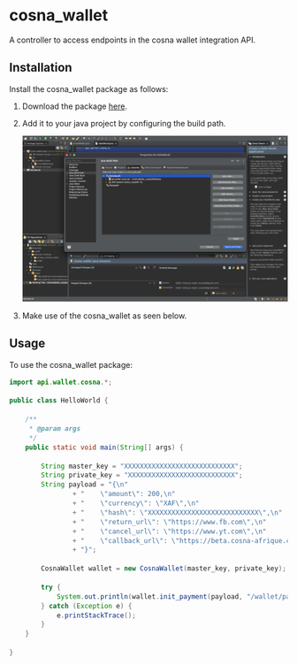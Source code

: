 # cosna_wallet
A controller to access endpoints in the cosna wallet integration API.

## Installation
Install the cosna_wallet package as follows:

1. Download the package [here](./dist/).
2. Add it to your java project by configuring the build path.

    ![Configure Build Path](./img/configure_buildpath.png)
3. Make use of the cosna_wallet as seen below.


## Usage
To use the cosna_wallet package:

```java
import api.wallet.cosna.*;

public class HelloWorld {

	/**
	 * @param args
	 */
	public static void main(String[] args) {
		
		String master_key = "XXXXXXXXXXXXXXXXXXXXXXXXXXXX";
    	String private_key = "XXXXXXXXXXXXXXXXXXXXXXXXXXX";
    	String payload = "{\n"
    			+ "    \"amount\": 200,\n"
    			+ "    \"currency\": \"XAF\",\n"
    			+ "    \"hash\": \"XXXXXXXXXXXXXXXXXXXXXXXXXXXX\",\n"
    			+ "    \"return_url\": \"https://www.fb.com\",\n"
    			+ "    \"cancel_url\": \"https://www.yt.com\",\n"
    			+ "    \"callback_url\": \"https://beta.cosna-afrique.com\"\n"
    			+ "}";

    	CosnaWallet wallet = new CosnaWallet(master_key, private_key);
    	
    	try {
			System.out.println(wallet.init_payment(payload, "/wallet/payment"));
		} catch (Exception e) {
			e.printStackTrace();
		}
	}

}
```